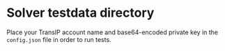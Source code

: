 # Solver testdata directory

Place your TransIP account name and base64-encoded private key in the `config.json` file in order to run tests.
